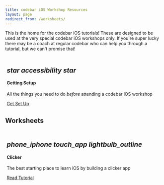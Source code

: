 ```yaml
---
title: codebar iOS Workshop Resources
layout: page
redirect_from: /worksheets/
---
```


This is the home for the codebar iOS tutorials! These are designed to be used at the very special codebar iOS workshops only. If you're super lucky there may be a coach at regular codebar who can help you through a tutorial, but we can't promise that!

<div class="col-12 text-center" style="padding:5px;">
  <div class="card">
    <h2 class="emoji-title text-center">
      <i class="material-icons">star</i>
      <i class="material-icons">accessibility</i>
      <i class="material-icons">star</i>
    </h2>
    <div class="card-block">
      <h4 class="card-title">Getting Setup</h4>
      <p>All the things you need to do <em>before</em> attending a codebar iOS workshop</p>
      <a href="{{ site.baseurl }}/worksheets/0-setup/" class="btn btn-primary">Get Set Up</a>
    </div>
  </div>
</div>

## Worksheets

<div class="row">
  <!-- item-->
  <div class="col-lg-4 col-md-6 col-12 text-center" style="padding:5px;">
    <div class="card">
      <h2 class="emoji-title text-center">
        <i class="material-icons">phone_iphone</i>
        <i class="material-icons">touch_app</i>
        <i class="material-icons">lightbulb_outline</i>
      </h2>
      <div class="card-block">
        <h4 class="card-title">Clicker</h4>
        <p>The best starting place to learn iOS by building a clicker app</p>
        <a href="{{ site.baseurl }}/worksheets/1-intro/" class="btn btn-primary">Read Tutorial</a>
      </div>
    </div>
  </div>




</div>
